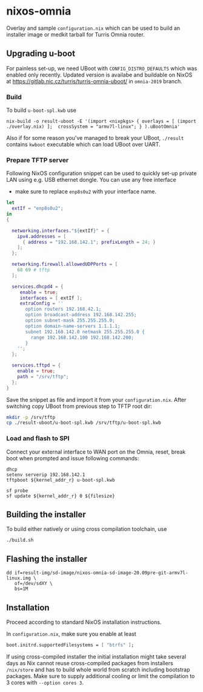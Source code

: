 # nixos-omnia

Overlay and sample `configuration.nix` which can be used to build an installer
image or medkit tarball for Turris Omnia router.

## Upgrading u-boot

For painless set-up, we need UBoot with `CONFIG_DISTRO_DEFAULTS`
which was enabled only recently. Updated version is availabe and buildable on NixOS
at https://gitlab.nic.cz/turris/turris-omnia-uboot/ in `omnia-2019` branch.

### Build

To build `u-boot-spl.kwb` use

```
nix-build -o result-uboot -E '(import <nixpkgs> { overlays = [ (import ./overlay.nix) ];  crossSystem = "armv7l-linux"; } ).uBootOmnia'
```

Also if for some reason you've managed to break your UBoot, `./result` contains `kwboot` executable
which can load UBoot over UART.

### Prepare TFTP server

Following NixOS configuration snippet can be used to quickly set-up
private LAN using e.g. USB ethernet dongle. You can use any free interface
- make sure to replace `enp8s0u2` with your interface name.

```nix
let
  extIf = "enp8s0u2";
in
{

  networking.interfaces."${extIf}" = {
    ipv4.addresses = [
      { address = "192.168.142.1"; prefixLength = 24; }
    ];
  };

  networking.firewall.allowedUDPPorts = [
    68 69 # tftp
  ];

  services.dhcpd4 = {
     enable = true;
     interfaces = [ extIf ];
     extraConfig = ''
       option routers 192.168.42.1;
       option broadcast-address 192.168.142.255;
       option subnet-mask 255.255.255.0;
       option domain-name-servers 1.1.1.1;
       subnet 192.168.142.0 netmask 255.255.255.0 {
         range 192.168.142.100 192.168.142.200;
       }
    '';
  };

  services.tftpd = {
    enable = true;
    path = "/srv/tftp";
  };
}
```

Save the snippet as file and import it from your `configuration.nix`. After switching copy UBoot from previous step to TFTP root dir:

```bash
mkdir -p /srv/tftp
cp ./result-uboot/u-boot-spl.kwb /srv/tftp/u-boot-spl.kwb
```

### Load and flash to SPI

Connect your external interface to WAN port on the Omnia, reset, break boot when prompted and
issue following commands:

```
dhcp
setenv serverip 192.168.142.1
tftpboot ${kernel_addr_r} u-boot-spl.kwb

sf probe
sf update ${kernel_addr_r} 0 ${filesize}
```


## Building the installer

To build either natively or using cross compilation toolchain, use

```
./build.sh
```

## Flashing the installer

```
dd if=result-img/sd-image/nixos-omnia-sd-image-20.09pre-git-armv7l-linux.img \
   of=/dev/sdXY \
   bs=1M
```

## Installation

Proceed according to standard NixOS installation instructions.

In `configuration.nix`, make sure you enable at least

```nix
boot.initrd.supportedFilesystems = [ "btrfs" ];
```

If using cross-compiled installer the initial installation might take several days
as Nix cannot reuse cross-compiled packages from installers `/nix/store` and
has to build whole world from scratch including bootstrap packages. Make sure to
supply additional cooling or limit the compilation to 3 cores with `--option cores 3`.
